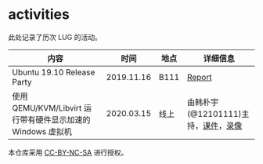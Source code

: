 # activities

此处记录了历次 LUG 的活动。

| 内容                                                        | 时间       | 地点 | 详细信息                                                                                                                                                                |
| ----------------------------------------------------------- | ---------- | ---- | ----------------------------------------------------------------------------------------------------------------------------------------------------------------------- |
| Ubuntu 19.10 Release Party                                  | 2019.11.16 | B111 | [Report](https://hitlug.github.io/posts/2019-11-15-ubuntu1910-release-party/)                                                                                           |
| 使用 QEMU/KVM/Libvirt 运行带有硬件显示加速的 Windows 虚拟机 | 2020.03.15 | 线上 | 由韩朴宇(@12101111)主持，[课件](http://mirrors.hit.edu.cn/hitlug/KVM_QEMU_PCIE_PASSTHROUGH.pdf)，[录像](http://mirrors.hit.edu.cn/hitlug/KVM_QEMU_PCIE_PASSTHROUGH.mp4) |

本仓库采用 [CC-BY-NC-SA](https://creativecommons.org/licenses/by-nc-sa/4.0/) 进行授权。
